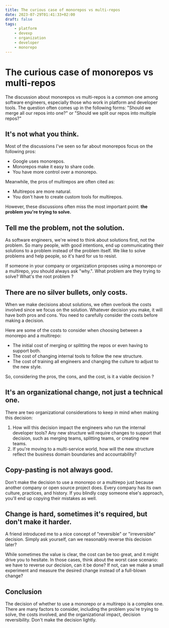 ```yaml
---
title: The curious case of monorepos vs multi-repos
date: 2023-07-29T01:41:33+02:00
draft: false
tags:
    - platform
    - devexp
    - organization
    - developer
    - monorepo
---
```


# The curious case of monorepos vs multi-repos

The discussion about monorepos vs multi-repos is a common one among software engineers, especially those who work in platform and developer tools. The question often comes up in the following forms: "Should we merge all our repos into one?" or "Should we split our repos into multiple repos?"

## It's not what you think.

Most of the discussions I've seen so far about monorepos focus on the following pros:

* Google uses monorepos.
* Monorepos make it easy to share code.
* You have more control over a monorepo.

Meanwhile, the pros of multirepos are often cited as:

* Multirepos are more natural.
* You don't have to create custom tools for multirepos.

However, these discussions often miss the most important point: **the problem you're trying to solve.**

## Tell me the problem, not the solution.

As software engineers, we're wired to think about solutions first, not the problem. So many people, with good intentions, end up communicating their solutions to a problem instead of the problem itself. We like to solve problems and help people, so it's hard for us to resist.

If someone in your company or organization proposes using a monorepo or a multirepo, you should always ask "why.". 
What problem are they trying to solve? What's the root problem ?

## There are no silver bullets, only costs.

When we make decisions about solutions, we often overlook the costs involved since we focus on the solution. Whatever decision you make, it will have both pros and cons. You need to carefully consider the costs before making a decision.

Here are some of the costs to consider when choosing between a monorepo and a multirepo:

* The initial cost of merging or splitting the repos or even having to support both.
* The cost of changing internal tools to follow the new structure.
* The cost of training all engineers and changing the culture to adjust to the new style.

So, considering the pros, the cons, and the cost, is it a viable decision ?

## It's an organizational change, not just a technical one.

There are two organizational considerations to keep in mind when making this decision:

1. How will this decision impact the engineers who run the internal developer tools? Any new structure will require changes to support that decision, such as merging teams, splitting teams, or creating new teams.
2. If you're moving to a multi-service world, how will the new structure reflect the business domain boundaries and accountability?

## Copy-pasting is not always good.

Don't make the decision to use a monorepo or a multirepo just because another company or open source project does. Every company has its own culture, practices, and history. If you blindly copy someone else's approach, you'll end up copying their mistakes as well.

## Change is hard, sometimes it's required, but don't make it harder.

A friend introduced me to a nice concept of "reversible" or "irreversible" decision. Simply ask yourself, can we reasonably reverse this decision later?

While sometimes the value is clear, the cost can be too great, and it might drive you to hesitate. In those cases, think about the worst case scenario: we have to reverse our decision, can it be done? If not, can we make a small experiment and measure the desired change instead of a full-blown change?

## Conclusion

The decision of whether to use a monorepo or a multirepo is a complex one. There are many factors to consider, including the problem you're trying to solve, the costs involved, and the organizational impact, decision reversibility. Don't make the decision lightly.
